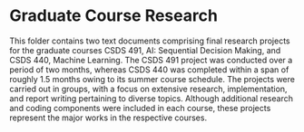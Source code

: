 # Graduate Course Research
This folder contains two text documents comprising final research projects for the graduate courses CSDS 491, AI: Sequential Decision Making, and CSDS 440, Machine Learning. The CSDS 491 project was conducted over a period of two months, whereas CSDS 440 was completed within a span of roughly 1.5 months owing to its summer course schedule. The projects were carried out in groups, with a focus on extensive research, implementation, and report writing pertaining to diverse topics. Although additional research and coding components were included in each course, these projects represent the major works in the respective courses.
